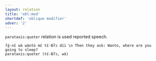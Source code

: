 ```yaml
---
layout: relation
title: 'obl:mod'
shortdef: 'oblique modifier'
udver: '2'
---
```


`parataxis:quoter` relation is used reported speech.

~~~ sdparse
ʔá̰-nɛ̀ wà wàntò mɛ́ tɛ́-Bʔɔ díì \n Then they ask: Wanto, where are you going to sleep?
parataxis:quoter (tɛ́-Bʔɔ, wà)
~~~
<!-- Interlanguage links updated Po 11. listopadu 2024, 20:11:26 CET -->
